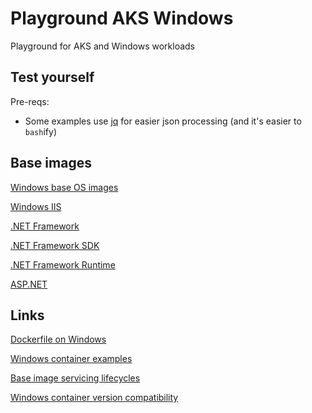 # Playground AKS Windows

Playground for AKS and Windows workloads

## Test yourself

Pre-reqs:

- Some examples use [jq](https://stedolan.github.io/jq/download/) for easier json
  processing (and it's easier to `bash`ify)

## Base images

[Windows base OS images](https://hub.docker.com/_/microsoft-windows-base-os-images)

[Windows IIS](https://hub.docker.com/_/microsoft-windows-servercore-iis)

[.NET Framework](https://hub.docker.com/_/microsoft-dotnet-framework)

[.NET Framework SDK](https://hub.docker.com/_/microsoft-dotnet-framework-sdk/)

[.NET Framework Runtime](https://hub.docker.com/_/microsoft-dotnet-framework-runtime/)

[ASP.NET](https://hub.docker.com/_/microsoft-dotnet-framework-aspnet/)

## Links

[Dockerfile on Windows](https://docs.microsoft.com/en-us/virtualization/windowscontainers/manage-docker/manage-windows-dockerfile)

[Windows container examples](https://github.com/MicrosoftDocs/Virtualization-Documentation/tree/main/windows-container-samples)

[Base image servicing lifecycles](https://docs.microsoft.com/en-us/virtualization/windowscontainers/deploy-containers/base-image-lifecycle)

[Windows container version compatibility](https://docs.microsoft.com/en-us/virtualization/windowscontainers/deploy-containers/version-compatibility)

